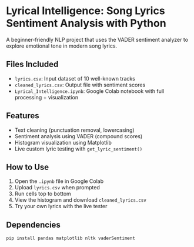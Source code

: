 #  Lyrical Intelligence: Song Lyrics Sentiment Analysis with Python

A beginner-friendly NLP project that uses the VADER sentiment analyzer to explore emotional tone in modern song lyrics.

##  Files Included
- `lyrics.csv`: Input dataset of 10 well-known tracks
- `cleaned_lyrics.csv`: Output file with sentiment scores
- `Lyrical_Intelligence.ipynb`: Google Colab notebook with full processing + visualization

## Features
- Text cleaning (punctuation removal, lowercasing)
- Sentiment analysis using VADER (compound scores)
- Histogram visualization using Matplotlib
- Live custom lyric testing with `get_lyric_sentiment()`

##  How to Use
1. Open the `.ipynb` file in Google Colab
2. Upload `lyrics.csv` when prompted
3. Run cells top to bottom
4. View the histogram and download `cleaned_lyrics.csv`
5. Try your own lyrics with the live tester

##  Dependencies
```bash
pip install pandas matplotlib nltk vaderSentiment
